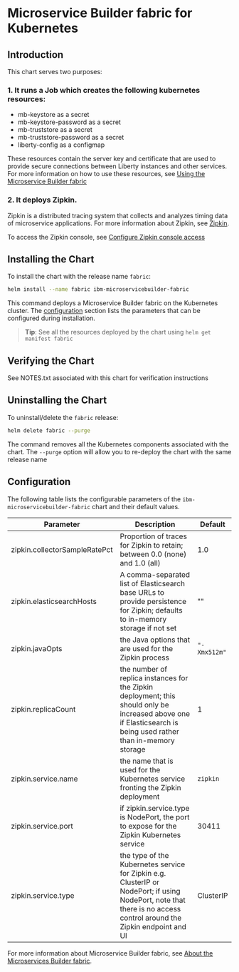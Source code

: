 # Microservice Builder fabric for Kubernetes

## Introduction

This chart serves two purposes:

### 1. It runs a Job which creates the following kubernetes resources:
  - mb-keystore as a secret
  - mb-keystore-password as a secret
  - mb-truststore as a secret
  - mb-truststore-password as a secret
  - liberty-config as a configmap

These resources contain the server key and certificate that are used to provide secure connections between Liberty instances and other services.
For more information on how to use these resources, see [Using the Microservice Builder fabric](https://www.ibm.com/support/knowledgecenter/SS5PWC/fabric_task.html)  

### 2. It deploys Zipkin.
Zipkin is a distributed tracing system that collects and analyzes timing data of microservice applications.
For more information about Zipkin, see [Zipkin](http://zipkin.io/).

To access the Zipkin console, see [Configure Zipkin console access](https://www.ibm.com/support/knowledgecenter/SS5PWC/fabric_task.html)

## Installing the Chart

To install the chart with the release name `fabric`:

```bash
helm install --name fabric ibm-microservicebuilder-fabric
```

This command deploys a Microservice Builder fabric on the Kubernetes cluster. The [configuration](#configuration) section lists the parameters that can be configured during installation.

> **Tip**: See all the resources deployed by the chart using `helm get manifest fabric`

## Verifying the Chart
See NOTES.txt associated with this chart for verification instructions

## Uninstalling the Chart

To uninstall/delete the `fabric` release:

```bash
helm delete fabric --purge
```

The command removes all the Kubernetes components associated with the chart. The `--purge` option will allow you to re-deploy the chart with the same release name

## Configuration
The following table lists the configurable parameters of the `ibm-microservicebuilder-fabric` chart and their default values.


| Parameter | Description | Default |
| - | - | - |
| zipkin.collectorSampleRatePct | Proportion of traces for Zipkin to retain; between 0.0 (none) and 1.0 (all) | 1.0 |
| zipkin.elasticsearchHosts | A comma-separated list of Elasticsearch base URLs to provide persistence for Zipkin; defaults to in-memory storage if not set | "" |
| zipkin.javaOpts | the Java options that are used for the Zipkin process | `"-Xmx512m"` |
| zipkin.replicaCount | the number of replica instances for the Zipkin deployment; this should only be increased above one if Elasticsearch is being used rather than in-memory storage | 1 |
| zipkin.service.name | the name that is used for the Kubernetes service fronting the Zipkin deployment | `zipkin` |
| zipkin.service.port | if zipkin.service.type is NodePort, the port to expose for the Zipkin Kubernetes service | 30411|
| zipkin.service.type | the type of the Kubernetes service for Zipkin e.g. ClusterIP or NodePort; if using NodePort, note that there is no access control around the Zipkin endpoint and UI | ClusterIP|


For more information about Microservice Builder fabric, see [About the Microservices Builder fabric](https://www.ibm.com/support/knowledgecenter/en/SS5PWC/fabric_concept.html).
